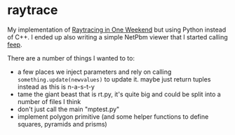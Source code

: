 # raytrace

My implementation of [Raytracing in One Weekend](https://raytracing.github.io/books/RayTracingInOneWeekend.html) but using Python instead of C++. I ended up also writing a simple NetPbm viewer that I started calling [feep](https://github.com/smcl/NetPbmViewer).

There are a number of things I wanted to to:

- a few places we inject parameters and rely on calling `something.update(newvalues)` to update it. maybe just return tuples instead as this is n-a-s-t-y
- tame the giant beast that is rt.py, it's quite big and could be split into a number of files I think
- don't just call the main "mptest.py"
- implement polygon primitive (and some helper functions to define squares, pyramids and prisms)
